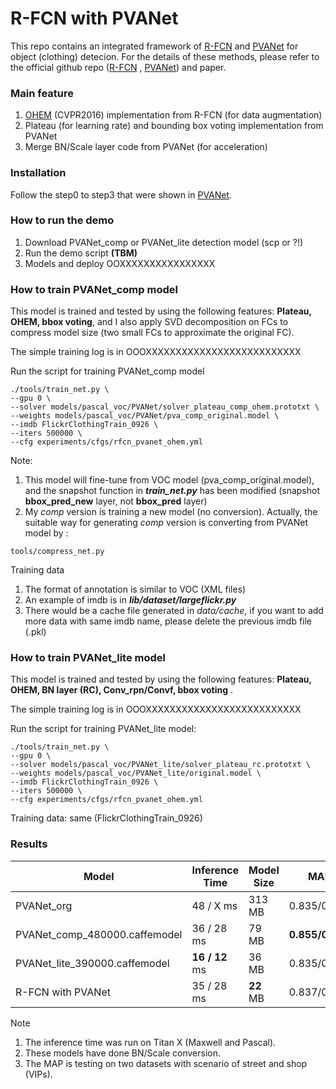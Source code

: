 # R-FCN with PVANet
This repo contains an integrated framework of [R-FCN](https://arxiv.org/abs/1605.06409) and [PVANet](https://arxiv.org/abs/1611.08588) for object (clothing) detecion. For the details of these methods, please refer to the official github repo ([R-FCN](https://github.com/YuwenXiong/py-R-FCN) , [PVANet](https://github.com/sanghoon/pva-faster-rcnn)) and paper.

### Main feature
1. [OHEM](https://arxiv.org/abs/1604.03540) (CVPR2016) implementation from R-FCN (for data augmentation)
2. Plateau (for learning rate) and bounding box voting implementation from PVANet 
3. Merge BN/Scale layer code from PVANet (for acceleration) 

### Installation
Follow the step0  to step3 that were shown in [PVANet](https://github.com/sanghoon/pva-faster-rcnn). 

### How to run the demo
1. Download PVANet_comp or PVANet_lite detection model (scp or ?!)
2. Run the demo script **(TBM)**
3. Models and deploy OOXXXXXXXXXXXXXXXX


### How to train PVANet_comp model
This model is trained and tested by using the following features: **Plateau, OHEM, bbox voting**, and I also apply SVD decomposition on FCs to compress model size (two small FCs to approximate the original FC).  

The simple training log is in OOOXXXXXXXXXXXXXXXXXXXXXXXXXX

Run the script for training PVANet_comp model
```
./tools/train_net.py \
--gpu 0 \
--solver models/pascal_voc/PVANet/solver_plateau_comp_ohem.prototxt \ 
--weights models/pascal_voc/PVANet/pva_comp_original.model \ 
--imdb FlickrClothingTrain_0926 \ 
--iters 500000 \
--cfg experiments/cfgs/rfcn_pvanet_ohem.yml
```

Note:
1. This model will fine-tune from VOC model (pva_comp_original.model), and the snapshot function in ***train_net.py*** has been modified (snapshot **bbox_pred_new** layer, not **bbox_pred** layer)
2. My *comp* version is training a new model (no conversion). Actually, the suitable way for generating *comp* version is converting from PVANet model by :
```
tools/compress_net.py
```

Training data
1. The format of annotation is similar to VOC (XML files)
2. An example of imdb is in ***lib/dataset/largeflickr.py***
3. There would be a cache file generated in *data/cache*, if you want to add more data with same imdb name, please delete the previous imdb file (.pkl)


### How to train PVANet_lite model
This model is trained and tested by using the following features: **Plateau, OHEM, BN layer (RC), Conv_rpn/Convf, bbox voting** .  

The simple training log is in OOOXXXXXXXXXXXXXXXXXXXXXXXXXX

Run the script for training PVANet_lite model:
```
./tools/train_net.py \
--gpu 0 \
--solver models/pascal_voc/PVANet_lite/solver_plateau_rc.prototxt \ 
--weights models/pascal_voc/PVANet_lite/original.model \
--imdb FlickrClothingTrain_0926 \
--iters 500000 \
--cfg experiments/cfgs/rfcn_pvanet_ohem.yml
```

Training data: same (FlickrClothingTrain_0926)

### Results

|  Model | Inference Time |  Model Size | MAP |
| ------ | ---- |  ---- | ---- |
| PVANet_org | 48 / X  ms| 313 MB| 0.835/0.816 |
| PVANet_comp_480000.caffemodel | 36 / 28 ms | 79 MB | **0.855/0.822** |
| PVANet_lite_390000.caffemodel | **16 / 12** ms | 36 MB | 0.835/0.797 |
| R-FCN with PVANet             | 35 / 28 ms | **22** MB | 0.837/0.797 |

Note
1. The inference time was run on Titan X (Maxwell and Pascal).
2. These models have done BN/Scale conversion.
3. The MAP is testing on two datasets with scenario of street and shop (VIPs). 

